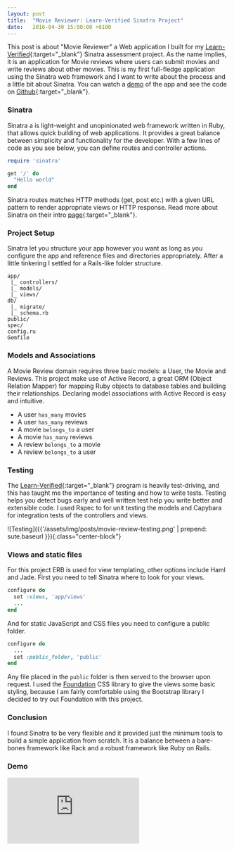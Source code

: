 ```yaml
---
layout: post
title:  "Movie Reviewer: Learn-Verified Sinatra Project"
date:   2016-04-30 15:00:00 +0100
---
```


This post is about "Movie Reviewer" a Web application I built for my [Learn-Verified](https://learn.co){:target="_blank"} Sinatra assessment project. As the name implies, it is an application for Movie reviews where users can submit movies and write reviews about other movies. This is my first full-fledge application using the Sinatra web framework and I want to write about the process and a little bit about Sinatra. You can watch a [demo](#demo) of the app and see the code on [Github](http://github.com/azemoh/movie-review){:target="_blank"}.

### Sinatra

Sinatra a is light-weight and unopinionated web framework written in Ruby, that allows quick building of web applications. It provides a great balance between simplicity and functionality for the developer. With a few lines of code as you see below, you can define routes and controller actions.

```ruby
require 'sinatra'

get '/' do
  "Hello world"
end
```

Sinatra routes matches HTTP methods (get, post etc.) with a given URL pattern to render appropriate views or HTTP response. Read more about Sinatra on their intro [page](http://www.sinatrarb.com/intro.html){:target="_blank"}.


### Project Setup

Sinatra let you structure your app however you want as long as you configure the app and reference files and directories appropriately. After a little tinkering I settled for a Rails-like folder structure.

```
app/
 |_ controllers/
 |_ models/
 |_ views/
db/
 |_ migrate/
 |_ schema.rb
public/
spec/
config.ru
Gemfile
```

### Models and Associations

A Movie Review domain requires three basic models: a User, the Movie and Reviews. This project make use of Active Record, a great ORM (Object Relation Mapper) for mapping Ruby objects to database tables and building their relationships. Declaring model associations with Active Record is easy and intuitive.

- A user `has_many` movies
- A user `has_many` reviews
- A movie `belongs_to` a user
- A movie `has_many` reviews
- A review `belongs_to` a movie
- A review `belongs_to` a user

### Testing

The [Learn-Verified](https://learn.co){:target="_blank"} program is heavily test-driving, and this has taught me the importance of testing and how to write tests. Testing helps you detect bugs early and well written test help you write better and extensible code. I used Rspec to for unit testing the models and Capybara for integration tests of the controllers and views.

![Testing]({{'/assets/img/posts/movie-review-testing.png' | prepend: sute.baseurl }}){:class="center-block"}

### Views and static files

For this project ERB is used for view templating, other options include Haml and Jade. First you need to tell Sinatra where to look for your views.

```ruby
configure do
  set :views, 'app/views'
  ...
end
```

And for static JavaScript and CSS files you need to configure a public folder.

```ruby
configure do
  ...
  set :public_folder, 'public'
end
```

Any file placed in the `public` folder is then served to the browser upon request. I used the [Foundation](http://foundation.zurb.com/sites.html) CSS library to give the views some basic styling, because I am fairly comfortable using the Bootstrap library I decided to try out Foundation with this project.

### Conclusion

I found Sinatra to be very flexible and it provided just the minimum tools to build a simple application from scratch. It is a balance between a bare-bones framework like Rack and a robust framework like Ruby on Rails.


### Demo

<div id="demo" class="video-wrapper">
  <iframe src="https://www.youtube.com/embed/K1xCfdfBqNw" frameborder="0" allowfullscreen></iframe>
</div>
